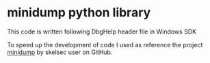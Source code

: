 # minidump python library

This code is written following DbgHelp header file in Windows SDK

To speed up the development of code I used as reference the project [minidump](https://github.com/skelsec/minidump/) by skelsec user on GitHub.

